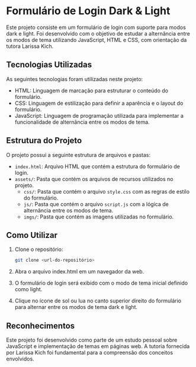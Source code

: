 # Formulário de Login Dark & Light

Este projeto consiste em um formulário de login com suporte para modos dark e light. Foi desenvolvido com o objetivo de estudar a alternância entre os modos de tema utilizando JavaScript, HTML e CSS, com orientação da tutora Larissa Kich.

## Tecnologias Utilizadas

As seguintes tecnologias foram utilizadas neste projeto:

- HTML: Linguagem de marcação para estruturar o conteúdo do formulário.
- CSS: Linguagem de estilização para definir a aparência e o layout do formulário.
- JavaScript: Linguagem de programação utilizada para implementar a funcionalidade de alternância entre os modos de tema.

## Estrutura do Projeto

O projeto possui a seguinte estrutura de arquivos e pastas:

- `index.html`: Arquivo HTML que contém a estrutura do formulário de login.
- `assets/`: Pasta que contém os arquivos de recursos utilizados no projeto.
  - `css/`: Pasta que contém o arquivo `style.css` com as regras de estilo do formulário.
  - `js/`: Pasta que contém o arquivo `script.js` com a lógica de alternância entre os modos de tema.
  - `imgs/`: Pasta que contém as imagens utilizadas no formulário.

## Como Utilizar

1. Clone o repositório:

   ```bash
   git clone <url-do-repositório>

2. Abra o arquivo index.html em um navegador da web.

3. O formulário de login será exibido com o modo de tema inicial definido como light.

4. Clique no ícone de sol ou lua no canto superior direito do formulário para alternar entre os modos de tema dark e light.

## Reconhecimentos

Este projeto foi desenvolvido como parte de um estudo pessoal sobre JavaScript e implementação de temas em páginas web. A tutoria fornecida por Larissa Kich foi fundamental para a compreensão dos conceitos envolvidos.
